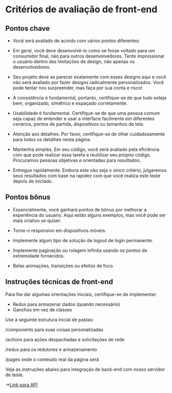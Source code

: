 # Critérios de avaliação de front-end

## Pontos chave

- Você será avaliado de acordo com vários pontos diferentes:

- Em geral, você deve desenvolvê-lo como se fosse voltado para um consumidor final, não para outros desenvolvedores. Tente impressionar o usuário dentro das limitações de design, não apenas os desenvolvedores.

- Seu projeto deve se parecer exatamente com esses designs aqui e você não será avaliado por fazer designs radicalmente personalizados. Você pode tentar nos surpreender, mas faça por sua conta e risco!

- A consistência é fundamental, portanto, certifique-se de que tudo esteja bem, organizado, simétrico e espaçado corretamente.

- Usabilidade é fundamental. Certifique-se de que uma pessoa comum seja capaz de entender e usar a interface facilmente em diferentes cenários, pontos de partida, dispositivos ou tamanhos de tela.

- Atenção aos detalhes. Por favor, certifique-se de olhar cuidadosamente para todos os detalhes nesta página.

- Mantenha simples. Em seu código, você será avaliado pela eficiência com que pode realizar essa tarefa e reutilizar seu próprio código. Procuramos pessoas objetivas e orientadas para resultados.

- Entregue rapidamente. Embora este não seja o único critério, julgaremos seus resultados com base na rapidez com que você realiza este teste depois de iniciado.

## Pontos bônus

- Essencialmente, você ganhará pontos de bônus por melhorar a experiência do usuário. Aqui estão alguns exemplos, mas você pode ser mais criativo se quiser.

- Torne-o responsivo em dispositivos móveis.

- Implemente algum tipo de solução de logout de login permanente.

- Implemente paginação ou rolagem infinita usando os pontos de extremidade fornecidos.

- Belas animações, transições ou efeitos de foco.

## Instruções técnicas de front-end

Para lhe dar algumas orientações iniciais, certifique-se de implementar:

- Redux para armazenar dados (quando necessário)
- Ganchos em vez de classes

Use a seguinte estrutura inicial de pastas:

/components para suas coisas personalizadas

/actions para ações despachadas e solicitações de rede

/redux para os redutores e armazenamento

/pages onde o conteúdo real da página será

Veja as instruções abaixo para integração de back-end com nosso servidor de teste.

->[Link para API](https://dev.codeleap.co.uk/careers/)
